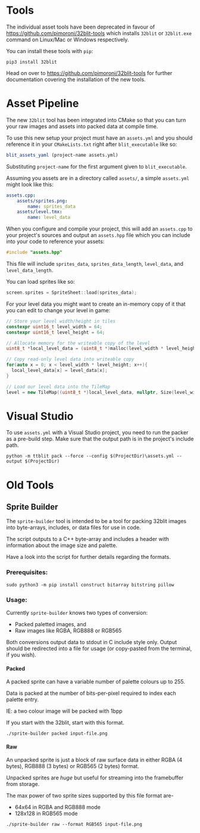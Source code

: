 # Tools

The individual asset tools have been deprecated in favour of https://github.com/pimoroni/32blit-tools which installs `32blit` or `32blit.exe` command on Linux/Mac or Windows respectively.

You can install these tools with `pip`:
```
pip3 install 32blit
```

Head on over to https://github.com/pimoroni/32blit-tools for further documentation covering the installation of the new tools.

# Asset Pipeline

The new `32blit` tool has been integrated into CMake so that you can turn your raw images and assets into packed data at compile time.

To use this new setup your project must have an `assets.yml` and you should reference it in your `CMakeLists.txt` right after `blit_executable` like so:

```cmake
blit_assets_yaml (project-name assets.yml)
```

Substituting `project-name` for the first argument given to `blit_executable`.

Assuming you assets are in a directory called `assets/`, a simple `assets.yml` might look like this:

```yml
assets.cpp:
    assets/sprites.png:
        name: sprites_data
    assets/level.tmx:
        name: level_data
```

When you configure and compile your project, this will add an `assets.cpp` to your project's sources and output an `assets.hpp` file which you can include into your code to reference your assets:

```c++
#include "assets.hpp"
```

This file will include `sprites_data`, `sprites_data_length`, `level_data`, and `level_data_length`.

You can load sprites like so:

```c++
screen.sprites = SpriteSheet::load(sprites_data);
```

For your level data you might want to create an in-memory copy of it that you can edit to change your level in game:

```c++
// Store your level width/height in tiles
constexpr uint16_t level_width = 64;
constexpr uint16_t level_height = 64;

// Allocate memory for the writeable copy of the level
uint8_t *local_level_data = (uint8_t *)malloc(level_width * level_height);

// Copy read-only level data into writeable copy
for(auto x = 0; x < level_width * level_height; x++){
  local_level_data[x] = level_data[x];
}

// Load our level data into the TileMap
level = new TileMap((uint8_t *)local_level_data, nullptr, Size(level_width, level_height), screen.sprites);
```

# Visual Studio
To use `assets.yml` with a Visual Studio project, you need to run the packer as a pre-build step. Make sure that the output path is in the project's include path.
```
python -m ttblit pack --force --config $(ProjectDir)\assets.yml --output $(ProjectDir)
```

# Old Tools

## Sprite Builder

The `sprite-builder` tool is intended to be a tool for packing 32blit images into byte-arrays, includes, or data files for use in code.

The script outputs to a C++ byte-array and includes a header with information about the image size and palette.

Have a look into the script for further details regarding the formats.

### Prerequisites:

``` shell
sudo python3 -m pip install construct bitarray bitstring pillow
```

### Usage:

Currently `sprite-builder` knows two types of conversion:

- Packed paletted images, and
- Raw images like RGBA, RGB888 or RGB565

Both conversions output data to stdout in C include style only. Output should be redirected into a file for usage (or copy-pasted from the terminal, if you wish).

#### Packed

A packed sprite can have a variable number of palette colours up to 255.

Data is packed at the number of bits-per-pixel required to index each palette entry.

IE: a two colour image will be packed with 1bpp

If you start with the 32blit, start with this format.

``` shell
./sprite-builder packed input-file.png
```

#### Raw

An unpacked sprite is just a block of raw surface data
in either RGBA (4 bytes), RGB888 (3 bytes) or RGB565 (2 bytes) format.

Unpacked sprites are *huge* but useful for streaming into the framebuffer from storage.

The max power of two sprite sizes supported by this file format are-

- 64x64 in RGBA and RGB888 mode
- 128x128 in RGB565 mode

``` shell
./sprite-builder raw --format RGB565 input-file.png
```
